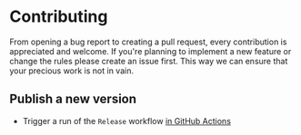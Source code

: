 # Contributing

From opening a bug report to creating a pull request, every contribution is appreciated and welcome. If you're planning to implement a new feature or change the rules please create an issue first. This way we can ensure that your precious work is not in vain.

## Publish a new version

- Trigger a run of the `Release` workflow [in GitHub Actions](https://github.com/GlobexDesignsInc/eslint-config-globex/actions/workflows/release.yml)
